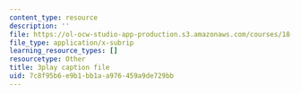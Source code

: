 ```yaml
---
content_type: resource
description: ''
file: https://ol-ocw-studio-app-production.s3.amazonaws.com/courses/18-06sc-linear-algebra-fall-2011/7c8f95b6e9b1bb1aa976459a9de729bb_mVeuZzJdd1w.srt
file_type: application/x-subrip
learning_resource_types: []
resourcetype: Other
title: 3play caption file
uid: 7c8f95b6-e9b1-bb1a-a976-459a9de729bb
---
```

